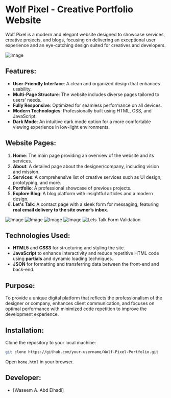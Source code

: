 # Wolf Pixel - Creative Portfolio Website
Wolf Pixel is a modern and elegant website designed to showcase services, creative projects, and blogs, focusing on delivering an exceptional user experience and an eye-catching design suited for creatives and developers.

![Image](https://github.com/user-attachments/assets/ac5eb9ef-f727-45ec-8e48-1210e2e2b866)

## Features:
- **User-Friendly Interface**: A clean and organized design that enhances usability.
- **Multi-Page Structure**: The website includes diverse pages tailored to users' needs.
- **Fully Responsive**: Optimized for seamless performance on all devices.
- **Modern Technologies**: Professionally built using HTML, CSS, and JavaScript.
- **Dark Mode**: An intuitive dark mode option for a more comfortable viewing experience in low-light environments.

## Website Pages:
1. **Home**: The main page providing an overview of the website and its services.
2. **About**: A detailed page about the designer/company, including vision and mission.
3. **Services**: A comprehensive list of creative services such as UI design, prototyping, and more.
4. **Portfolio**: A professional showcase of previous projects.
5. **Explore Blog**: A blog platform with insightful articles and a modern design.
6. **Let's Talk**: A contact page with a sleek form for messaging, featuring **real email delivery to the site owner’s inbox**.

![Image](https://github.com/user-attachments/assets/5ed65331-a905-41c9-b925-e19224ff46c9)
![Image](https://github.com/user-attachments/assets/26d99cfe-94aa-4c94-a23a-d24d6d23365e)
![Image](https://github.com/user-attachments/assets/f0c92bc2-d6d1-41f9-9b28-b044b5038f93)
![Image](https://github.com/user-attachments/assets/393cae02-3e16-47b8-b54e-d8e1fe45201e)
![Lets Talk Form Validation](https://github.com/user-attachments/assets/6bf3cf0c-23eb-46fd-abbb-379e9d165fc8)

## Technologies Used:
- **HTML5** and **CSS3** for structuring and styling the site.
- **JavaScript** to enhance interactivity and reduce repetitive HTML code using **partials** and dynamic loading techniques.
- **JSON** for formatting and transferring data between the front-end and back-end.

## Purpose:
To provide a unique digital platform that reflects the professionalism of the designer or company, enhances client communication, and focuses on optimal performance with minimized code repetition to improve the development experience.

## **Installation**:
Clone the repository to your local machine:
```bash
git clone https://github.com/your-username/Wolf-Pixel-Portfolio.git
```
Open `home.html` in your browser.

## Developer:
- [Waseem A. Abd Elhadi]
